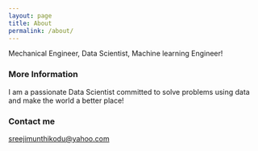 ```yaml
---
layout: page
title: About
permalink: /about/
---
```


Mechanical Engineer, Data Scientist, Machine learning Engineer!

### More Information

I am a passionate Data Scientist committed to solve problems using data and make the world a better place!

### Contact me

[sreejimunthikodu@yahoo.com](mailto:sreejimunthikodu@yahoo.com)
